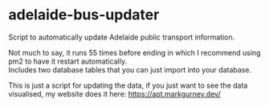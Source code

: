 # adelaide-bus-updater
Script to automatically update Adelaide public transport information.  

Not much to say, it runs 55 times before ending in which I recommend using pm2 to have it restart automatically.  
Includes two database tables that you can just import into your database.  

This is just a script for updating the data, if you just want to see the data visualised, my website does it here: https://apt.markgurney.dev/
